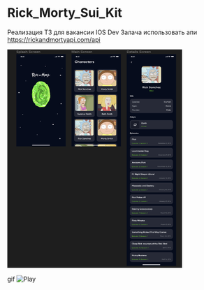 # Rick_Morty_Sui_Kit
Реализация ТЗ для вакансии IOS Dev
Залача 
использовать апи https://rickandmortyapi.com/api

<img src="https://github.com/MAKSIM89PW/Rick_Morty_Sui_Kit/blob/main/Figma.png" width="400" height="500">

gif ![Play](https://github.com/MAKSIM89PW/Rick_Morty_Sui_Kit/blob/main/Rick_Morty_Sui_Kit.gif)

